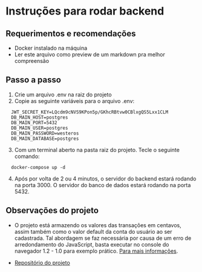 # Instruções para rodar backend

## Requerimentos e recomendações

- Docker instalado na máquina
- Ler este arquivo como preview de um markdown pra melhor compreensão

## Passo a passo

  1. Crie um arquivo .env na raiz do projeto
  2. Copie as seguinte variáveis para o arquivo .env:

  ```
    JWT_SECRET_KEY=LQcdm9cNVS9KPon5p/GKhcRBtvw0CBlxgQS5Lxx1CLM
    DB_MAIN_HOST=postgres
    DB_MAIN_PORT=5432
    DB_MAIN_USER=postgres
    DB_MAIN_PASSWORD=westeros
    DB_MAIN_DATABASE=postgres
  ```

  3. Com um terminal aberto na pasta raiz do projeto. Tecle o seguinte comando:

  ```
    docker-compose up -d
  ```

  4. Após por volta de 2 ou 4 minutos, o servidor do backend estará rodando na porta 3000. O servidor do banco
  de dados estará rodando na porta 5432.

## Observações do projeto

- O projeto está armazendo os valores das transações em centavos, assim também como o valor default da conta do usuário ao ser cadastrada. Tal abordagem se faz necessária por causa de um erro de arredondamento do JavaScript, basta executar no console do navegador 1.2 - 1.0 para exemplo prático. [Para mais informações](https://www.crojach.com/blog/2020/4/6/using-cents-for-money-values).

- [Repositório do projeto](https://github.com/NicholasTavares/ng-back)
